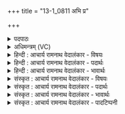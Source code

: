 +++
title = "13-1_0811 अभि प्र"

+++
<details><summary>पदपाठः</summary>

अ꣣भि꣢। प्र। वः꣣। सुरा꣡ध꣢सम्। सु꣣। रा꣡ध꣢꣯सम्। इ꣡न्द्र꣢꣯म्। अ꣣र्च। य꣡था꣢꣯। वि꣣दे꣢। यः। ज꣣रितृ꣡भ्यः꣢। म꣣घ꣡वा꣢। पु꣣रूव꣡सुः꣢। पु꣣रु। व꣡सुः꣢꣯। स꣣ह꣡स्रे꣢ण। इ꣢व। शि꣡क्ष꣢꣯ति। ८११।
</details>

<details><summary>अधिमन्त्रम् (VC)</summary>

- इन्द्रः
- प्रस्कण्वः काण्वः
- प्रगाथः(विषमा बृहती, समा सतोबृहती)
- मध्यमः
</details>

<details><summary>हिन्दी : आचार्य रामनाथ वेदालंकार - विषयः</summary>

प्रथम ऋचा पूर्वार्चिक में २३५ क्रमाङ्क पर परमेश्वर की अर्चना के विषय में व्याख्यात की गयी थी। यहाँ आचार्य का विषय वर्णित करते हैं।
</details>

<details><summary>हिन्दी : आचार्य रामनाथ वेदालंकार - पदार्थः</summary>

पदार्थान्वय -  हे छात्रो ! (वः) तुम (सुराधसम्) उत्तम सिद्धि देनेवाले (इन्द्रम्) तपस्यारूप ऐश्वर्य से युक्त आचार्य की (अर्च) अर्चना करो, अर्थात् समित्पाणि होकर उसकी शरण में जाकर उसकी सेवा करो, (यथा विदे) जिससे वह तुम्हारी विद्याग्रहण की योग्यता को जाने। कैसे आचार्य की? (यः) जो (पुरूवसुः) बहुत विद्यारूप धनवाला, (मघवा) विद्या का दान करनेवाला आचार्य (जरितृभ्यः) स्तोता छात्रों को (सहस्रेण इव) मानों हजार मुखों से (शिक्षति) शिक्षा देता है ॥१॥ इस मन्त्र में ‘मानो हजार मुखों से’ में उत्प्रेक्षालङ्कार है ॥१॥
</details>

<details><summary>हिन्दी : आचार्य रामनाथ वेदालंकार - भावार्थः</summary>

भावार्थ -  आचार्य के पास से ही लोकविद्या और ब्रह्मविद्या प्राप्त होती है। इस रूप में उसका महत्त्व जानकर कृतज्ञतापूर्वक उसका सबको सम्मान करना चाहिए ॥१॥
</details>

<details><summary>संस्कृत : आचार्य रामनाथ वेदालंकार - विषयः</summary>

तत्र प्रथमा ऋक् पूर्वार्चिके २३५ क्रमाङ्के परमेश्वरार्चनविषये व्याख्याता। अत्राचार्यविषयो वर्ण्यते।
</details>

<details><summary>संस्कृत : आचार्य रामनाथ वेदालंकार - पदार्थः</summary>

पदार्थान्वय -  हे छात्राः ! (वः) यूयम् (सुराधसम्) सुसिद्धिप्रदायकम् (इन्द्रम्) तपोरूपैश्वर्यवन्तम् आचार्यम् (अर्च) अर्चत, समित्पाणयो भूत्वा तच्छरणमुपगम्य तं परिचरत। [अत्र पुरुषव्यत्ययः।] (यथा विदे) येन स युष्माकं विद्याग्रहणयोग्यतां जानीयात्। कीदृशम् आचार्यम् ? (यः पुरूवसुः) बहुविद्याधनः (मघवा) विद्यादानवान्२ आचार्यः (जरितृभ्यः) स्तोतृभ्यः छात्रेभ्यः (सहस्रेण इव) मुखसहस्रेण इव (शिक्षति) शिक्षयति। [णिज्गर्भोऽयं प्रयोगः] ॥१॥ सहस्रेण इव इत्यत्रोत्प्रेक्षालङ्कारः ॥१॥
</details>

<details><summary>संस्कृत : आचार्य रामनाथ वेदालंकार - भावार्थः</summary>

भावार्थ -  आचार्यसकाशादेव लोकविद्या ब्रह्मविद्या च प्राप्यत इति तन्महत्त्वं विज्ञाय कृतज्ञतया स सर्वैः संमाननीयः ॥१॥
</details>

<details><summary>संस्कृत : आचार्य रामनाथ वेदालंकार - पादटिप्पनी</summary>

टिप्पनी -   १. ऋ० ८।४९।१, साम० २३५, अथ० २०।५१।१। २. मघं दानं मंहतेः, दानवान् नित्यदानः—इति भ०।
</details>